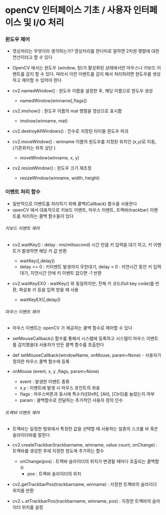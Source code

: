 # openCV 인터페이스 기초 / 사용자 인터페이스 및 I/O 처리 

### 윈도우 제어 
- 영상처리는 무엇이라 생각하는가? 영상처리를 한다미로 말하면 2차원 행렬에 대한 연산이라고 할 수 있다 
- OpenCV 에서는 원도우 (window, 창)가 활성화된 상태에서만 마우스나 키보드 이벤트를 감지 할 수 있다. 따라서 이런 이벤트를 감지 해서 처리하려면 원도우를 생성하고 제어할 수 있어야 한다 

- cv2.namedWindow() : 원도우 이름을 설정한 후, 해당 이름으로 원도우 생성
    - namedWindow(winname[,flags])

- cv2.imshow() : 원도우 이름의 mat 행렬을 영상으로 표시함 
    - imshow(winname, mat)

- cv2.destroyAllWindows() : 인수로 지정된 타이들 원도우 파괴

- cv2.moveWindow() : winname 이름의 원도우를 지정된 위치인 (x,y)로 이동, (기존위치는 좌측 상단 )
    - moveWindow(winname, x, y)
 
- cv2.resizeWindow() : 윈도우 크기 재조정 
    - resizeWindow(winname, width, height)
    
### 이벤트 처리 함수 
- 일반적으로 이벤트를 처리하기 위해 콜백(Callback) 함수를 사용한다 
- openCV 에서 대표적으로 키보드 이벤트, 마우스 이벤트, 트랙바(trackbar) 이벤트를 처리하는 콜백 함수들이 있다 

###### 키보드 이벤트 제어 
- cv2.waitKey() : delay : ms(milisscond) 시간 만큼 키 입력을 대기 하고, 키 이벤트가 발생하면 해당 키 값 반환
    - waitKey([,delay])
    - delay <= 0 : 키이벤트 발생까지 무한대기, delay < 0 : 지연시간 동안 키 입력 대기, 지연시간 안에 키 이벤트 없으면 -1 반환 
 
- cv2.waitKeyEX() : waitKey() 와 동일하지만, 전체 키 코드(full key code)를 반환, 화살표 키 등을 입력 받을 때 사용 
    - waitKeyEX([,delay])
    
###### 마우스 이벤트 제어
- 마우스 이벤트는 openCV 가 제공하는 콜백 함수로 제어할 수 있다 
- setMouseCallback() 함수를 통해서 시스템에 등록하고 시스템이 마우스 이벤트를 감지했을대 사용자가 만든 콜백 함수를 호출한다 
 
- def setMouseCallback(windowName, onMouse, param=None) - 사용자가 정의한 마우스 콜백 함수에 등록
- onMouse (event, x, y ,flags, param=None)
    - event : 발생한 이벤트 종류
    - x,y : 이벤트에 발생 시 마우스 포인트의 좌표 
    - flags : 마우스버튼과 동시에 특수키([Shift], [Alt], [Ctrl])를 눌렀는지 여부
    - param : 콜백함수로 전달하는 추가적인 사용자 정의 인수 

###### 트랙바 이벤트 제어 
- 트랙바는 일정한 범위에서 특정한 값을 선택할 때 사용하는 일종의 스크롤 바 혹은 슬라이더바를 말한다 

- cv2.createTrackbar(trackbarname, winname, value count, onChange) : 트랙바를 생성한 후에 지정한 원도에 추가하는 함수
    - onChange(pos) : 트랙바 슬라이더의 위치가 변경될 때마다 호출되는 콜백함수 
        - pos : 트랙바 슬라이더의 위치
- cv2.getTrackbarPos(trackbarname, winname) : 지정한 트랙바의 슬라이더 위치를 반환
- cv2.ㄴetTrackbarPos(trackbarname, winname, pos) : 지정한 트랙바의 슬라이더 위치를 설정 